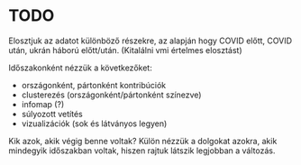 # TODO

Elosztjuk az adatot különböző részekre, az alapján hogy COVID előtt, COVID után, ukrán háború előtt/után. (Kitalálni vmi értelmes elosztást)

Időszakonként nézzük a következőket:
- országonként, pártonként kontribúciók
- clusterezés (országonként/pártonként színezve)
- infomap (?)
- súlyozott vetítés
- vizualizációk (sok és látványos legyen)

Kik azok, akik végig benne voltak? Külön nézzük a dolgokat azokra, akik mindegyik időszakban voltak, hiszen rajtuk látszik legjobban a változás.

